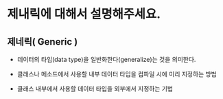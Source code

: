 # 제내릭에 대해서 설명해주세요.

## 제네릭( Generic )
- 데이터의 타입(data type)을 일반화한다(generalize)는 것을 의미한다.

- 클래스나 메소드에서 사용할 내부 데이터 타입을 컴파일 시에 미리 지정하는 방법

- 클래스 내부에서 사용할 데이터 타입을 외부에서 지정하는 기법
